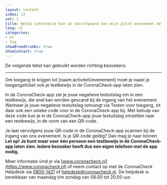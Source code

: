 ```yaml
---
layout: content
index: 13
set: 1
title: Welke informatie kan ik voorafgaand aan mijn pilot evenement delen met mijn bezoekers?
lang: nl
categories:
- nl
- faq
showBreadCrumbs: true
showContact: true
---
```

De volgende tekst kan gebruikt worden richting bezoekers:

---

Om toegang te krijgen tot [naam activiteit/evenement] moet je naast je toegangsticket ook je testbewijs in de CoronaCheck-app laten zien.

In de CoronaCheck-app zet je jouw negatieve testuitslag om in een testbewijs, die snel kan worden gescand bij de ingang van het evenement.  Wanneer je jouw negatieve testuitslag ontvangt via Testen voor toegang, zit daar ook een unieke code voor in de CoronaCheck-app bij. Met behulp van deze code kun je in de CoronaCheck-app jouw testuitslag omzetten naar een testbewijs, in de vorm van een QR-code.

Je laat vervolgens jouw QR-code in de CoronaCheck-app scannen bij de ingang van ons evenement. Is je QR-code geldig? Dan mag je naar binnen. 
**Let op! Je kunt maar voor één persoon een testbewijs in de CoronaCheck-app laten zien. Iedere bezoeker heeft dus een eigen telefoon met de app nodig.**

Meer informatie vind je via [www.coronacheck.nl](https://www.coronacheck.nl) of neem contact op met de CoronaCheck Helpdesk via <a href="tel:0800-1421">0800-1421</a> of <a href='mailto:helpdesk@coronacheck.nl'>helpdesk@coronacheck.nl</a>. De helpdesk is bereikbaar van maandag t/m zondag van 08.00 tot 20.00 uur.
